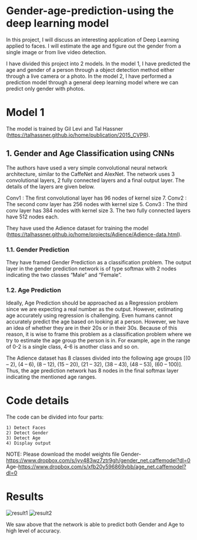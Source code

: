 # Gender-age-prediction-using the deep learning model

In this project, I will discuss an interesting application of Deep Learning applied to faces. I will estimate the age and figure out the gender from a single image or from live video detection.

I have divided this project into 2 models. In the model 1, I have predicted the age and gender of a person through a object detection method either through a live camera or a photo. In the model 2, I have performed a prediction model through a general deep learning model where we can predict only gender with photos.

# Model 1
The model is trained by Gil Levi and Tal Hassner (https://talhassner.github.io/home/publication/2015_CVPR). 

## 1. Gender and Age Classification using CNNs
The authors have used a very simple convolutional neural network architecture, similar to the CaffeNet and AlexNet. The network uses 3 convolutional layers, 2 fully connected layers and a final output layer. The details of the layers are given below.

Conv1 : The first convolutional layer has 96 nodes of kernel size 7.
Conv2 : The second conv layer has 256 nodes with kernel size 5.
Conv3 : The third conv layer has 384 nodes with kernel size 3.
The two fully connected layers have 512 nodes each.

They have used the Adience dataset for training the model (https://talhassner.github.io/home/projects/Adience/Adience-data.html).

### 1.1. Gender Prediction
They have framed Gender Prediction as a classification problem. The output layer in the gender prediction network is of type softmax with 2 nodes indicating the two classes “Male” and “Female”.

### 1.2. Age Prediction
Ideally, Age Prediction should be approached as a Regression problem since we are expecting a real number as the output. However, estimating age accurately using regression is challenging. Even humans cannot accurately predict the age based on looking at a person. However, we have an idea of whether they are in their 20s or in their 30s. Because of this reason, it is wise to frame this problem as a classification problem where we try to estimate the age group the person is in. For example, age in the range of 0-2 is a single class, 4-6 is another class and so on.

The Adience dataset has 8 classes divided into the following age groups [(0 – 2), (4 – 6), (8 – 12), (15 – 20), (21 – 32), (38 – 43), (48 – 53), (60 – 100)]. Thus, the age prediction network has 8 nodes in the final softmax layer indicating the mentioned age ranges.

# Code details

The code can be divided into four parts:

    1) Detect Faces
    2) Detect Gender
    3) Detect Age
    4) Display output
    
NOTE: Please download the model weights file
Gender-https://www.dropbox.com/s/iyv483wz7ztr9gh/gender_net.caffemodel?dl=0
Age-https://www.dropbox.com/s/xfb20y596869vbb/age_net.caffemodel?dl=0
    
    
# Results
![result1](https://user-images.githubusercontent.com/71879067/127671477-717d5d18-67e4-448b-99ad-6f7c1fb06970.JPG)
![result2](https://user-images.githubusercontent.com/71879067/127671503-d5764b0e-92dd-4b30-ac92-65e41803c46e.JPG)

We saw above that the network is able to predict both Gender and Age to high level of accuracy.


